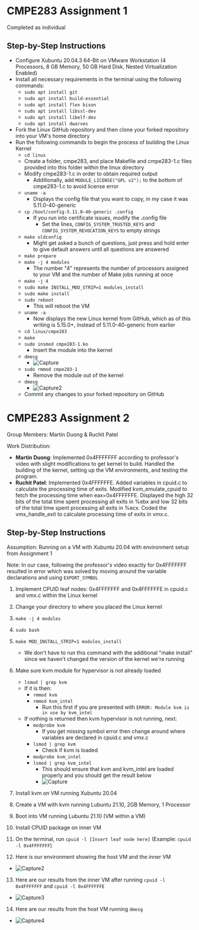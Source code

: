 # CMPE283 Assignment 1

Completed as individual

## Step-by-Step Instructions
- Configure Xubuntu 20.04.3 64-Bit on VMware Workstation (4 Processors, 8 GB Memory, 50 GB Hard Disk, Nested Virtualization Enabled)
- Install all necessary requirements in the terminal using the following commands:
  - `sudo apt install git`
  - `sudo apt install build-essential`
  - `sudo apt install flex bison`
  - `sudo apt install libssl-dev`
  - `sudo apt install libelf-dev`
  - `sudo apt install dwarves`
- Fork the Linux GitHub repository and then clone your forked repository into your VM's home directory
- Run the following commands to begin the process of building the Linux Kernel
  - `cd linux`
  - Create a folder, cmpe283, and place Makefile and cmpe283-1.c files provided into this folder within the linux directory
  - Modify cmpe283-1.c in order to obtain required output
    - Additionally, add `MODULE_LICENSE("GPL v2");` to the bottom of cmpe283-1.c to avoid license error
  - `uname -a`
    - Displays the config file that you want to copy, in my case it was 5.11.0-40-generic
  - `cp /boot/config-5.11.0-40-generic .config`
    - If you run into certificate issues, modify the .config file
      - Set the lines, `CONFIG_SYSTEM_TRUSTED_KEYS` and `CONFIG_SYSTEM_REVOCATION_KEYS` to empty strings
  - `make oldconfig`
    - Might get asked a bunch of questions, just press and hold enter to give default answers until all questions are answered
  - `make prepare`
  - `make -j 4 modules`
    - The number "4" represents the number of processors assigned to your VM and the number of Make jobs running at once
  - `make -j 4`
  - `sudo make INSTALL_MOD_STRIP=1 modules_install`
  - `sudo make install`
  - `sudo reboot`
    - This will reboot the VM
  - `uname -a`
    - Now displays the new Linux kernel from GitHub, which as of this writing is 5.15.0+, instead of 5.11.0-40-generic from earlier
  - `cd linux/cmpe283`
  - `make`
  - `sudo insmod cmpe283-1.ko`
    - Insert the module into the kernel
  - `dmesg`
    - ![Capture](https://user-images.githubusercontent.com/2999334/141731903-8fba6a29-2c21-4ad4-a67e-fb0fb507b922.PNG)
  - `sudo rmmod cmpe283-1`
    - Remove the module out of the kernel
  - `dmesg`
    - ![Capture2](https://user-images.githubusercontent.com/2999334/141731919-a5066e6f-4096-4296-8ca7-f13483642a46.PNG)
  - Commit any changes to your forked repository on GitHub





# CMPE283 Assignment 2

Group Members: Martin Duong & Ruchit Patel

Work Distribution:
- **Martin Duong**: Implemented 0x4FFFFFFF according to professor's video with slight modifications to get kernel to build. Handled the building of the kernel, setting up the VM environments, and testing the program.
- **Ruchit Patel**: Implemented 0x4FFFFFFE. Added variables in cpuid.c to calculate the processing time of exits. Modified kvm_emulate_cpuid to fetch the processing time when eax=0x4FFFFFFE. Displayed the high 32 bits of the total time spent processing all exits in %ebx and low 32 bits of the total time spent processing all exits in %ecx. Coded the vmx_handle_exit to calculate processing time of exits in vmx.c.

## Step-by-Step Instructions
Assumption: Running on a VM with Xubuntu 20.04 with environment setup from Assignment 1

Note: In our case, following the professor's video exactly for 0x4FFFFFFF resulted in error which was solved by moving around the variable declarations and using `EXPORT_SYMBOL`

1. Implement CPUID leaf nodes: 0x4FFFFFFF and 0x4FFFFFFE in cpuid.c and vmx.c within the Linux kernel
2. Change your directory to where you placed the Linux kernel
3. `make -j 4 modules`
4. `sudo bash`
5. `make MOD_INSTALL_STRIP=1 modules_install`
	- We don't have to run this command with the additional "make install" since we haven't changed the version of the kernel we're running
6. Make sure kvm module for hypervisor is not already loaded
	- `lsmod | grep kvm`
	- If it is then:
		- `rmmod kvm`
		- `rmmod kvm_intel`
			- Run this first if you are presented with `ERROR: Module kvm is in use by kvm_intel`
	- If nothing is returned then kvm hypervisor is not running, next:
		- `modprobe kvm`
			- If you get missing symbol error then change around where variables are declared in cpuid.c and vmx.c
		- `lsmod | grep kvm`
			- Check if kvm is loaded
		- `modprobe kvm_intel`
		- `lsmod | grep kvm_intel`
		  - This should ensure that kvm and kvm_intel are loaded properly and you should get the result below
		  - ![Capture](https://user-images.githubusercontent.com/2999334/142976420-d320ea22-9eed-4eba-bb1a-e3fcb6ac5bdb.PNG)
		
7. Install kvm on VM running Xubuntu 20.04
8. Create a VM with kvm running Lubuntu 21.10, 2GB Memory, 1 Processor
9. Boot into VM running Lubuntu 21.10 (VM within a VM)
10. Install CPUID package on inner VM
11. On the terminal, run `cpuid -l [Insert leaf node here]` (Example: `cpuid -l 0x4FFFFFFF`)
12. Here is our environment showing the host VM and the inner VM
- ![Capture2](https://user-images.githubusercontent.com/2999334/142979558-9f4fe05a-7f6b-4456-8dfd-efb1ed3178e7.PNG)
13. Here are our results from the inner VM after running `cpuid -l 0x4FFFFFFF` and `cpuid -l 0x4FFFFFFE`
- ![Capture3](https://user-images.githubusercontent.com/2999334/142979577-b62533ea-0b3c-47b4-a77c-b6feb25c48c8.PNG)
14. Here are our results from the host VM running `dmesg`
- ![Capture4](https://user-images.githubusercontent.com/2999334/142979587-bc591503-d353-4deb-933b-fe096f4a8900.PNG)
